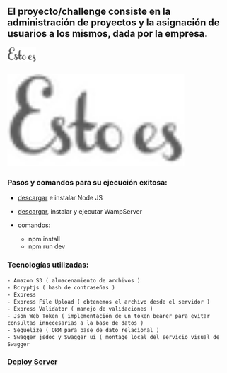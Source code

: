 ## El proyecto/challenge consiste en la administración de proyectos y la asignación de usuarios a los mismos, dada por la empresa.

![img](exercise/assets/images/logo.png)

### <img src="exercise/assets/images/logo.png" alt="logo gif" width="400">

### Pasos y comandos para su ejecución exitosa:
- [descargar](https://nodejs.org/es/download/) e instalar Node JS 

- [descargar](https://www.wampserver.com/en/), instalar y ejecutar WampServer

- comandos:
    - npm install
    - npm run dev

### Tecnologías utilizadas:
    - Amazon S3 ( almacenamiento de archivos )
    - Bcryptjs ( hash de contraseñas )
    - Express
    - Express File Upload ( obtenemos el archivo desde el servidor )
    - Express Validator ( manejo de validaciones )
    - Json Web Token ( implementación de un token bearer para evitar consultas innecesarias a la base de datos )
    - Sequelize ( ORM para base de dato relacional )
    - Swagger jsdoc y Swagger ui ( montage local del servicio visual de Swagger

### [Deploy Server](esto-es.herokuapp.com/api/docs/)
